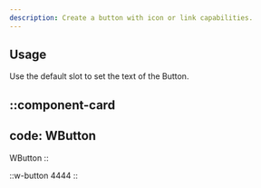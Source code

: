 ```yaml
---
description: Create a button with icon or link capabilities.
---
```


## Usage

Use the default slot to set the text of the Button.

::component-card
---
code: WButton
---

WButton
::

::w-button
4444
::
